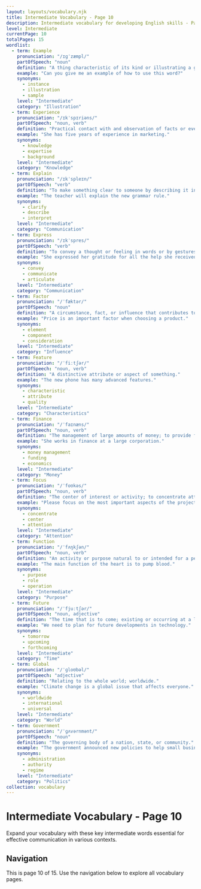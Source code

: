 ```yaml
---
layout: layouts/vocabulary.njk
title: Intermediate Vocabulary - Page 10
description: Intermediate vocabulary for developing English skills - Page 10 of 15
level: Intermediate
currentPage: 10
totalPages: 15
wordlist: 
  - term: Example
    pronunciation: "/ɪɡˈzæmpl/"
    partOfSpeech: "noun"
    definition: "A thing characteristic of its kind or illustrating a general rule."
    example: "Can you give me an example of how to use this word?"
    synonyms: 
      - instance
      - illustration
      - sample
    level: "Intermediate"
    category: "Illustration"
  - term: Experience
    pronunciation: "/ɪkˈspɪriəns/"
    partOfSpeech: "noun, verb"
    definition: "Practical contact with and observation of facts or events."
    example: "She has five years of experience in marketing."
    synonyms: 
      - knowledge
      - expertise
      - background
    level: "Intermediate"
    category: "Knowledge"
  - term: Explain
    pronunciation: "/ɪkˈspleɪn/"
    partOfSpeech: "verb"
    definition: "To make something clear to someone by describing it in more detail."
    example: "The teacher will explain the new grammar rule."
    synonyms: 
      - clarify
      - describe
      - interpret
    level: "Intermediate"
    category: "Communication"
  - term: Express
    pronunciation: "/ɪkˈspres/"
    partOfSpeech: "verb"
    definition: "To convey a thought or feeling in words or by gestures and conduct."
    example: "She expressed her gratitude for all the help she received."
    synonyms: 
      - convey
      - communicate
      - articulate
    level: "Intermediate"
    category: "Communication"
  - term: Factor
    pronunciation: "/ˈfæktər/"
    partOfSpeech: "noun"
    definition: "A circumstance, fact, or influence that contributes to a result."
    example: "Price is an important factor when choosing a product."
    synonyms: 
      - element
      - component
      - consideration
    level: "Intermediate"
    category: "Influence"
  - term: Feature
    pronunciation: "/ˈfiːtʃər/"
    partOfSpeech: "noun, verb"
    definition: "A distinctive attribute or aspect of something."
    example: "The new phone has many advanced features."
    synonyms: 
      - characteristic
      - attribute
      - quality
    level: "Intermediate"
    category: "Characteristics"
  - term: Finance
    pronunciation: "/ˈfaɪnæns/"
    partOfSpeech: "noun, verb"
    definition: "The management of large amounts of money; to provide funding for."
    example: "She works in finance at a large corporation."
    synonyms: 
      - money management
      - funding
      - economics
    level: "Intermediate"
    category: "Money"
  - term: Focus
    pronunciation: "/ˈfoʊkəs/"
    partOfSpeech: "noun, verb"
    definition: "The center of interest or activity; to concentrate attention or effort."
    example: "Please focus on the most important aspects of the project."
    synonyms: 
      - concentrate
      - center
      - attention
    level: "Intermediate"
    category: "Attention"
  - term: Function
    pronunciation: "/ˈfʌŋkʃən/"
    partOfSpeech: "noun, verb"
    definition: "An activity or purpose natural to or intended for a person or thing."
    example: "The main function of the heart is to pump blood."
    synonyms: 
      - purpose
      - role
      - operation
    level: "Intermediate"
    category: "Purpose"
  - term: Future
    pronunciation: "/ˈfjuːtʃər/"
    partOfSpeech: "noun, adjective"
    definition: "The time that is to come; existing or occurring at a later time."
    example: "We need to plan for future developments in technology."
    synonyms: 
      - tomorrow
      - upcoming
      - forthcoming
    level: "Intermediate"
    category: "Time"
  - term: Global
    pronunciation: "/ˈɡloʊbəl/"
    partOfSpeech: "adjective"
    definition: "Relating to the whole world; worldwide."
    example: "Climate change is a global issue that affects everyone."
    synonyms: 
      - worldwide
      - international
      - universal
    level: "Intermediate"
    category: "World"
  - term: Government
    pronunciation: "/ˈɡʌvərnmənt/"
    partOfSpeech: "noun"
    definition: "The governing body of a nation, state, or community."
    example: "The government announced new policies to help small businesses."
    synonyms: 
      - administration
      - authority
      - regime
    level: "Intermediate"
    category: "Politics"
collection: vocabulary
---
```


# Intermediate Vocabulary - Page 10

Expand your vocabulary with these key intermediate words essential for effective communication in various contexts.

## Navigation
This is page 10 of 15. Use the navigation below to explore all vocabulary pages.